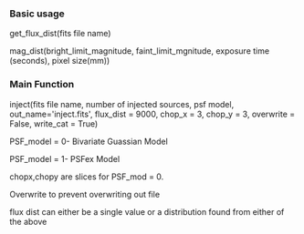 ### Basic usage

get_flux_dist(fits file name) 

mag_dist(bright_limit_magnitude, faint_limit_mgnitude, exposure time (seconds), pixel size(mm))

### Main Function

inject(fits file name, number of injected sources, psf model, out_name='inject.fits', flux_dist = 9000, chop_x = 3, chop_y = 3, overwrite = False, write_cat = True)

PSF_model = 0- Bivariate Guassian Model

PSF_model = 1- PSFex Model

chopx,chopy are slices for PSF_mod = 0. 

Overwrite to prevent overwriting out file

flux dist can either be a single value or a distribution found from either of the above


